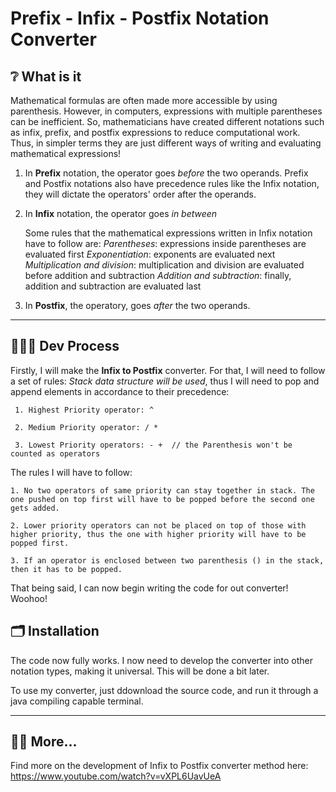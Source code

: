 # Prefix - Infix - Postfix Notation Converter 

## ❔ What is it

Mathematical formulas are often made more accessible by using parenthesis. However, in computers, expressions with multiple parentheses can be inefficient. So, mathematicians have created different notations such as infix, prefix, and postfix expressions to reduce computational work. Thus, in simpler terms they are just different ways of writing and evaluating mathematical expressions!

1. In **Prefix** notation, the operator goes *before* the two operands. Prefix and Postfix notations also have precedence rules like the Infix notation, they will dictate the operators' order after the operands.

2. In **Infix** notation, the operator goes *in between*
   
   Some rules that the mathematical expressions written in Infix notation have to follow are:
     *Parentheses*: expressions inside parentheses are evaluated first
     *Exponentiation*: exponents are evaluated next
     *Multiplication and division*: multiplication and division are evaluated before addition and subtraction
     *Addition and subtraction*: finally, addition and subtraction are evaluated last
  
3. In **Postfix**, the operatory, goes *after* the two operands. 

---

## 👨🏻‍💻 Dev Process

Firstly, I will make the **Infix to Postfix**  converter. For that, I will need to follow a set of rules:
    *Stack data structure will be used*, thus I will need to pop and append elements in accordance to their precedence:
    
     1. Highest Priority operator: ^
     
     2. Medium Priority operator: / *
     
     3. Lowest Priority operators: - +  // the Parenthesis won't be counted as operators

The rules I will have to follow:

    1. No two operators of same priority can stay together in stack. The one pushed on top first will have to be popped before the second one gets added.
    
    2. Lower priority operators can not be placed on top of those with higher priority, thus the one with higher priority will have to be popped first.
    
    3. If an operator is enclosed between two parenthesis () in the stack, then it has to be popped.

That being said, I can now begin writing the code for out converter! Woohoo!

## 🗂️ Installation

The code now fully works. I now need to develop the converter into other notation types, making it universal. This will be done a bit later. 

To use my converter, just ddownload the source code, and run it through a java compiling capable terminal. 
    

---

## 🕵️‍♂️ More...

Find more on the development of Infix to Postfix converter method here: https://www.youtube.com/watch?v=vXPL6UavUeA 


